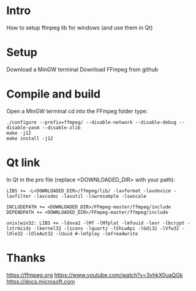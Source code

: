 # Intro
How to setup ffmpeg lib for windows (and use them in Qt)

# Setup
Download a MinGW terminal
Download FFmpeg from github

# Compile and build
Open a MinGW terminal
cd into the FFmpeg folder
type:
```
./configure --prefix=ffmpeg/ --disable-network --disable-debug --disable-yasm --disable-zlib
make -j12
make install -j12
```

# Qt link
In Qt in the pro file (replace <DOWNLOADED_DIR> with your path):
```
LIBS += -L<DOWNLOADED_DIR>/ffmpeg/lib/ -lavformat -lavdevice -lavfilter -lavcodec -lavutil -lswresample -lswscale

INCLUDEPATH += <DOWNLOADED_DIR>/FFmpeg-master/ffmpeg/include
DEPENDPATH += <DOWNLOADED_DIR>/FFmpeg-master/ffmpeg/include

unix|win32: LIBS += -ldxva2 -lMf -lMfplat -lmfuuid -levr -lbcrypt -lstrmiids -lkernel32 -liconv -lquartz -lShLwApi -lGdi32 -lVfw32 -lOle32 -lOleAut32 -lUuid #-lmfplay -lmfreadwrite
```

# Thanks
https://ffmpeg.org
https://www.youtube.com/watch?v=3yhkX0uaQGk
https://docs.microsoft.com
